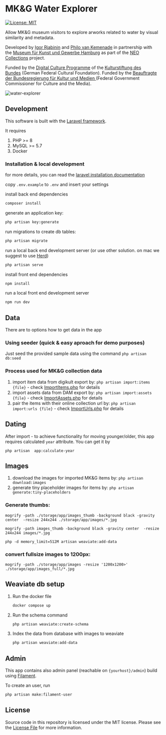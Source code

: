 # MK&G Water Explorer

[![License: MIT](https://img.shields.io/badge/License-MIT-yellow.svg)](https://opensource.org/licenses/MIT)

Allow MK&G museum visitors to explore arworks related to water by visual similarity and metadata.

Developed by [Igor Rjabinin](https://github.com/igor-kamil/) and [Philo van Kemenade](https://github.com/phivk/) in partnership with the [Museum für Kunst und Gewerbe Hamburg](https://www.mkg-hamburg.de/en) as part of the [NEO Collections](https://medium.com/neocollections) project.

Funded by the [Digital Culture Programme](https://www.kulturstiftung-des-bundes.de/en/programmes_projects/film_and_new_media/detail/digital_culture.html) of the [Kulturstiftung des Bundes](https://www.kulturstiftung-des-bundes.de/en) (German Federal Cultural Foundation). Funded by the [Beauftragte der Bundesregierung für Kultur und Medien ](https://www.bundesregierung.de/breg-de/bundesregierung/bundeskanzleramt/staatsministerin-fuer-kultur-und-medien)(Federal Government Commissioner for Culture and the Media).

![water-explorer](https://github.com/user-attachments/assets/8a184d9c-8028-4698-b6fb-e422088318bc)


## Development

This software is built with the [Laravel framework](http://laravel.com/).

It requires

1. PHP >= 8
1. MySQL >= 5.7
1. Docker


### Installation & local development

for more details, you can read the [laravel installation documentation](https://laravel.com/docs/10.x/installation)

copy `.env.example` to `.env` and insert your settings

install back end dependencies

```bash
composer install
```

generate an application key:

```bash
php artisan key:generate
```

run migrations to create db tables:

```bash
php artisan migrate
```


run a local back end development server
(or use other solution. on mac we suggest to use [Herd](https://herd.laravel.com))

```bash
php artisan serve
```

install front end dependencies

```bash
npm install
```

run a local front end development server

```bash
npm run dev
```


## Data

There are to options how to get data in the app

### Using seeder (quick & easy aproach for demo purposes)

Just seed the provided sample data using the command `php artisan db:seed`

### Process used for MK&G collection data

1. import item data from digikult export by: `php artisan import:items {file}` - check [ImportItems.php](app/Console/Commands/ImportItems.php) for details
2. import assets data from DAM export by: `php artisan import:assets {file}` - check [ImportAssets.php](app/Console/Commands/ImportAssets.php) for details
3. pair the items with their online collection url by: `php artisan import:urls {file}` - check [ImportUrls.php](app/Console/Commands/ImportUrls.php) for details

## Dating

After import - to achieve functionality for moving younger/older, this app requires calculated `year` attribute.
You can get it by 

```
php artisan  app:calculate-year
```

## Images

1. download the images for imported MK&G items by: `php artisan download:images`
2. generate tiny placeholder images for items by: `php artisan generate:tiny-placeholders`

### Generate thumbs:

```
mogrify -path ./storage/app/images_thumb -background black -gravity center  -resize 244x244 ./storage/app/images/*.jpg

mogrify -path images_thumb -background black -gravity center  -resize 244x244 images/*.jpg

php -d memory_limit=512M artisan weaviate:add-data
```

### convert fullsize images to 1200px:

```
mogrify -path ./storage/app/images -resize '1200x1200>' ./storage/app/images_full/*.jpg
```


## Weaviate db setup

1. Run the docker file 
    ```bash
    docker compose up
    ```
1. Run the schema command
    ```bash
    php artisan weaviate:create-schema
    ```
1. Index the data from database with images to weaviate
    ```bash
    php artisan weaviate:add-data
    ```

## Admin

This app contains also admin panel (reachable on `{yourhost}/admin`) build using [Filament](https://filamentphp.com).

To create an user, run

```bash
php artisan make:filament-user
```

## License

Source code in this repository is licensed under the MIT license. Please see the [License File](LICENSE) for more information.
